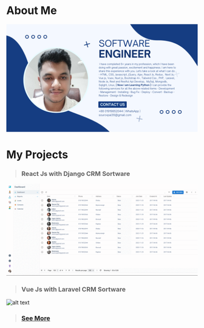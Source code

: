 # About Me
![alt text](https://raw.githubusercontent.com/sourovpal/sourovpal/main//profile.png)



# My Projects

> ### React Js with Django CRM Sortware
![alt text](https://raw.githubusercontent.com/sourovpal/sourovpal/main/project/project-1.gif)


> ### Vue Js with Laravel CRM Sortware
![alt text](https://raw.githubusercontent.com/sourovpal/sourovpal/main/project/project-2.gif)

> ### [See More](https://github.com/sourovpal/sourovpal/blob/main/see-more/README.md)
